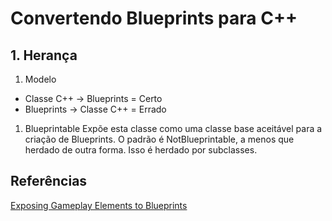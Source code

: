 # Convertendo Blueprints para C++

## 1. Herança

1.  Modelo
- Classe C++ -> Blueprints = Certo
- Blueprints -> Classe C++  = Errado

1. Blueprintable
Expõe esta classe como uma classe base aceitável para a criação de Blueprints. O padrão é NotBlueprintable, a menos que herdado de outra forma. Isso é herdado por subclasses.

## Referências

[Exposing Gameplay Elements to Blueprints](https://docs.unrealengine.com/en-US/Engine/Blueprints/TechnicalGuide/ExtendingBlueprints/index.html)
